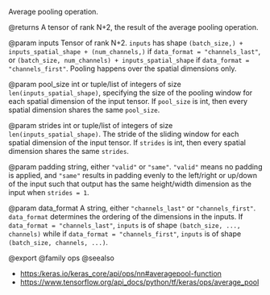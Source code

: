 Average pooling operation.

@returns
    A tensor of rank N+2, the result of the average pooling operation.

@param inputs
Tensor of rank N+2. `inputs` has shape
`(batch_size,) + inputs_spatial_shape + (num_channels,)` if
`data_format = "channels_last"`, or
`(batch_size, num_channels) + inputs_spatial_shape` if
`data_format = "channels_first"`. Pooling happens over the spatial
dimensions only.

@param pool_size
int or tuple/list of integers of size
`len(inputs_spatial_shape)`, specifying the size of the pooling
window for each spatial dimension of the input tensor. If
`pool_size` is int, then every spatial dimension shares the same
`pool_size`.

@param strides
int or tuple/list of integers of size
`len(inputs_spatial_shape)`. The stride of the sliding window for
each spatial dimension of the input tensor. If `strides` is int,
then every spatial dimension shares the same `strides`.

@param padding
string, either `"valid"` or `"same"`. `"valid"` means no
padding is applied, and `"same"` results in padding evenly to the
left/right or up/down of the input such that output has the
same height/width dimension as the input when `strides = 1`.

@param data_format
A string, either `"channels_last"` or `"channels_first"`.
`data_format` determines the ordering of the dimensions in the
inputs. If `data_format = "channels_last"`, `inputs` is of shape
`(batch_size, ..., channels)` while if
`data_format = "channels_first"`, `inputs` is of shape
`(batch_size, channels, ...)`.

@export
@family ops
@seealso
+ <https:/keras.io/keras_core/api/ops/nn#averagepool-function>
+ <https://www.tensorflow.org/api_docs/python/tf/keras/ops/average_pool>

